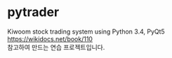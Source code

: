 # pytrader
Kiwoom stock trading system using Python 3.4, PyQt5<r>
https://wikidocs.net/book/110<br>
참고하여 만드는 연습 프로젝트입니다.<br>
<br>
